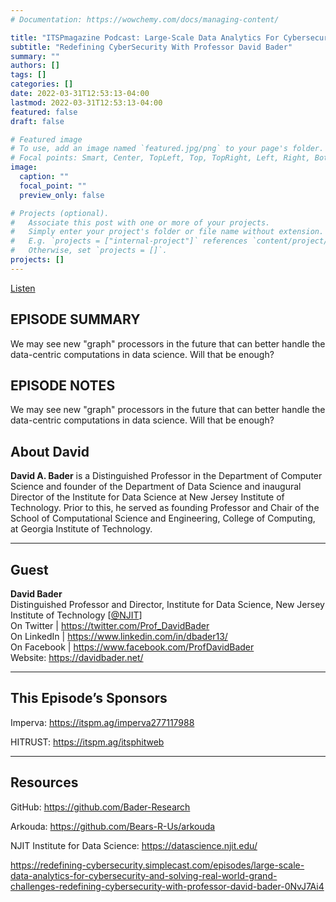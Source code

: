 ```yaml
---
# Documentation: https://wowchemy.com/docs/managing-content/

title: "ITSPmagazine Podcast: Large-Scale Data Analytics For Cybersecurity And Solving Real-World Grand Challenges"
subtitle: "Redefining CyberSecurity With Professor David Bader"
summary: ""
authors: []
tags: []
categories: []
date: 2022-03-31T12:53:13-04:00
lastmod: 2022-03-31T12:53:13-04:00
featured: false
draft: false

# Featured image
# To use, add an image named `featured.jpg/png` to your page's folder.
# Focal points: Smart, Center, TopLeft, Top, TopRight, Left, Right, BottomLeft, Bottom, BottomRight.
image:
  caption: ""
  focal_point: ""
  preview_only: false

# Projects (optional).
#   Associate this post with one or more of your projects.
#   Simply enter your project's folder or file name without extension.
#   E.g. `projects = ["internal-project"]` references `content/project/deep-learning/index.md`.
#   Otherwise, set `projects = []`.
projects: []
---
```


[Listen](large-scale-data-analytics-for-cybersecurity-and-solving-real-world-grand-challenges-redefining-cybersecurity-with-david-bader.mp3)

## EPISODE SUMMARY ##

We may see new "graph" processors in the future that can better handle the data-centric computations in data science. Will that be enough?

## EPISODE NOTES ##

We may see new "graph" processors in the future that can better handle the data-centric computations in data science. Will that be enough?

## About David ##

**David A. Bader** is a Distinguished Professor in the Department of Computer Science and founder of the Department of Data Science and inaugural Director of the Institute for Data Science at New Jersey Institute of Technology. Prior to this, he served as founding Professor and Chair of the School of Computational Science and Engineering, College of Computing, at Georgia Institute of Technology.

____________________________

## Guest ##

**David Bader**  
Distinguished Professor and Director, Institute for Data Science, New Jersey Institute of Technology [[@NJIT](https://twitter.com/NJIT)]  
On Twitter | https://twitter.com/Prof_DavidBader  
On LinkedIn | https://www.linkedin.com/in/dbader13/  
On Facebook | https://www.facebook.com/ProfDavidBader  
Website: https://davidbader.net/

____________________________


## This Episode’s Sponsors ##

Imperva: https://itspm.ag/imperva277117988

HITRUST: https://itspm.ag/itsphitweb

____________________________


## Resources ##

GitHub: https://github.com/Bader-Research

Arkouda: https://github.com/Bears-R-Us/arkouda

NJIT Institute for Data Science: https://datascience.njit.edu/

https://redefining-cybersecurity.simplecast.com/episodes/large-scale-data-analytics-for-cybersecurity-and-solving-real-world-grand-challenges-redefining-cybersecurity-with-professor-david-bader-0NvJ7Ai4
